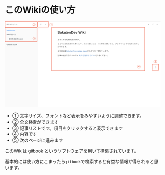 # このWikiの使い方

![Usage](wiki-usage.png)

- ① 文字サイズ、フォントなど表示をみやすいように調整できます。
- ② 全文検索ができます
- ③ 記事リストです。項目をクリックすると表示できます
- ④ 内容です
- ⑤ 次のページに進みます

このWikiは [gitbook](https://www.gitbook.com/) というソフトウェアを用いて構築されています。

基本的には使い方にこまったら`gitbook`で検索すると有益な情報が得られると思います。
